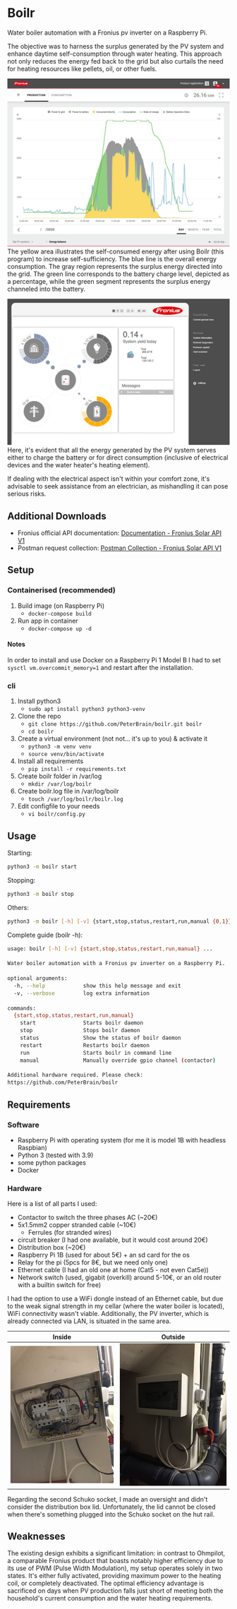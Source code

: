 # Boilr

Water boiler automation with a Fronius pv inverter on a Raspberry Pi.

The objective was to harness the surplus generated by the PV system and enhance daytime self-consumption through water heating. This approach not only reduces the energy fed back to the grid but also curtails the need for heating resources like pellets, oil, or other fuels.

![sufficiency over one day](./docs/sufficiency.jpg)
The yellow area illustrates the self-consumed energy after using Boilr (this program) to increase self-sufficiency. The blue line is the overall energy consumption. The gray region represents the surplus energy directed into the grid. The green line corresponds to the battery charge level, depicted as a percentage, while the green segment represents the surplus energy channeled into the battery.

![self-sufficiency example](./docs/fronius.jpg)
Here, it's evident that all the energy generated by the PV system serves either to charge the battery or for direct consumption (inclusive of electrical devices and the water heater's heating element).

If dealing with the electrical aspect isn't within your comfort zone, it's advisable to seek assistance from an electrician, as mishandling it can pose serious risks.

## Additional Downloads

- Fronius official API documentation: [Documentation - Fronius Solar API V1](https://www.fronius.com/~/downloads/Solar%20Energy/Operating%20Instructions/42%2C0410%2C2012.pdf)
- Postman request collection: [Postman Collection - Fronius Solar API V1](https://www.getpostman.com/collections/27c663306206d7fbf502)

## Setup

### Containerised (recommended)

1. Build image (on Raspberry Pi)
   - `docker-compose build`
1. Run app in container
   - `docker-compose up -d`

#### Notes

In order to install and use Docker on a Raspberry Pi 1 Model B I had to set `sysctl vm.overcommit_memory=1` and restart after the installation.

### cli

1. Install python3
   - `sudo apt install python3 python3-venv`
1. Clone the repo
   - `git clone https://github.com/PeterBrain/boilr.git boilr`
   - `cd boilr`
1. Create a virtual environment (not not... it's up to you) & activate it
   - `python3 -m venv venv`
   - `source venv/bin/activate`
1. Install all requirements
   - `pip install -r requirements.txt`
1. Create boilr folder in /var/log
   - `mkdir /var/log/boilr`
1. Create boilr.log file in /var/log/boilr
   - `touch /var/log/boilr/boilr.log`
1. Edit configfile to your needs
   - `vi boilr/config.py`

## Usage

Starting:

```bash
python3 -m boilr start
```

Stopping:

```bash
python3 -m boilr stop
```

Others:

```bash
python3 -m boilr [-h] [-v] {start,stop,status,restart,run,manual {0,1}}
```

Complete guide (boilr -h):

```bash
usage: boilr [-h] [-v] {start,stop,status,restart,run,manual} ...

Water boiler automation with a Fronius pv inverter on a Raspberry Pi.

optional arguments:
  -h, --help            show this help message and exit
  -v, --verbose         log extra information

commands:
  {start,stop,status,restart,run,manual}
    start               Starts boilr daemon
    stop                Stops boilr daemon
    status              Show the status of boilr daemon
    restart             Restarts boilr daemon
    run                 Starts boilr in command line
    manual              Manually override gpio channel (contactor)

Additional hardware required. Please check:
https://github.com/PeterBrain/boilr
```

<!-- for later
```bash
python3 setup.py
```
-->

## Requirements

### Software

- Raspberry Pi with operating system (for me it is model 1B with headless Raspbian)
- Python 3 (tested with 3.9)
- some python packages
- Docker

### Hardware

Here is a list of all parts I used:

- Contactor to switch the three phases AC (~20€)
- 5x1.5mm2 copper stranded cable (~10€)
  - Ferrules (for stranded wires)
- circuit breaker (I had one available, but it would cost around 20€)
- Distribution box (~20€)
- Raspberry Pi 1B (used for about 5€) + an sd card for the os
- Relay for the pi (5pcs for 8€, but we need only one)
- Ethernet cable (I had an old one at home (Cat5 - not even Cat5e))
- Network switch (used, gigabit (overkill) around 5-10€, or an old router with a builtin switch for free)

I had the option to use a WiFi dongle instead of an Ethernet cable, but due to the weak signal strength in my cellar (where the water boiler is located), WiFi connectivity wasn't viable. Additionally, the PV inverter, which is already connected via LAN, is situated in the same area.

Inside | Outside
:-----:|:-------:
![inside view](./docs/inside.JPG) | ![outside view](./docs/outside.JPG)

Regarding the second Schuko socket, I made an oversight and didn't consider the distribution box lid. Unfortunately, the lid cannot be closed when there's something plugged into the Schuko socket on the hut rail.

## Weaknesses

The existing design exhibits a significant limitation: in contrast to Ohmpilot, a comparable Fronius product that boasts notably higher efficiency due to its use of PWM (Pulse Width Modulation), my setup operates solely in two states. It's either fully activated, providing maximum power to the heating coil, or completely deactivated. The optimal efficiency advantage is sacrificed on days when PV production falls just short of meeting both the household's current consumption and the water heating requirements.


